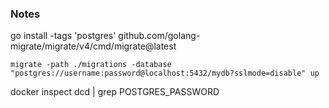 ### Notes 

go install -tags 'postgres' github.com/golang-migrate/migrate/v4/cmd/migrate@latest

```
migrate -path ./migrations -database "postgres://username:password@localhost:5432/mydb?sslmode=disable" up
```

docker inspect dcd | grep POSTGRES_PASSWORD
